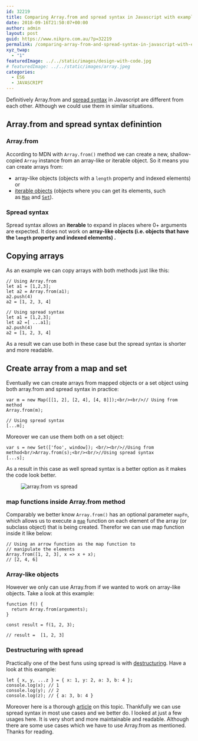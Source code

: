 ```yaml
---
id: 32219
title: Comparing Array.from and spread syntax in Javascript with examples
date: 2018-09-16T21:50:07+00:00
author: admin
layout: post
guid: https://www.nikpro.com.au/?p=32219
permalink: /comparing-array-from-and-spread-syntax-in-javascript-with-examples/
xyz_twap:
  - "1"
featuredImage: ../../static/images/design-with-code.jpg
# featuredImage: ../../static/images/array.jpeg
categories:
  - ES6
  - JAVASCRIPT
---
```


Definitively Array.from and [spread syntax](https://www.nikpro.com.au/what-is-spread-syntax-in-es6-and-how-to-use-it/) in Javascript are different from each other. Although we could use them in similar situations.

## Array.from and spread syntax definintion

### Array.from

According to MDN with `Array.from()` method we can create a new, shallow-copied `Array` instance from an array-like or iterable object. So it means you can create arrays from:

- array-like objects (objects with a `length` property and indexed elements) or
- [iterable objects](https://developer.mozilla.org/en-US/docs/Web/JavaScript/Guide/iterable) (objects where you can get its elements, such as [`Map`](https://developer.mozilla.org/en-US/docs/Web/JavaScript/Reference/Global_Objects/Map) and [`Set`](https://developer.mozilla.org/en-US/docs/Web/JavaScript/Reference/Global_Objects/Set)).

### Spread syntax

Spread syntax allows an **iterable** to expand in places where 0+ arguments are expected. It does not work on **array-like objects (i.e. objects that have the `length` property and indexed elements) .**

## Copying arrays

As an example we can copy arrays with both methods just like this:

```
// Using Array.from
let a1 = [1,2,3];
let a2 = Array.from(a1);
a2.push(4)
a2 = [1, 2, 3, 4]
```

```
// Using spread syntax
let a1 = [1,2,3];
let a2 =[ ...a1];
a2.push(4)
a2 = [1, 2, 3, 4]
```

As a result we can use both in these case but the spread syntax is shorter and more readable.

## Create array from a map and set

Eventually we can create arrays from mapped objects or a set object using both array.from and spread syntax in practice:

```
var m = new Map([[1, 2], [2, 4], [4, 8]]);<br/><br/>// Using from method
Array.from(m);

// Using spread syntax
[...m];
```

Moreover we can use them both on a set object:

```
var s = new Set(['foo', window]); <br/><br/>//Using from method<br/>Array.from(s);<br/><br/>//Using spread syntax
[...s];
```

As a result in this case as well spread syntax is a better option as it makes the code look better.

<div class="wp-block-image">
  <figure class="aligncenter"><img src="https://www.nikpro.com.auarrays.png" alt="array.from vs spread" class="wp-image-32228" srcset="https://testgatsby.localarrays.png 376w, https://testgatsby.localarrays-300x107.png 300w" sizes="(max-width: 376px) 100vw, 376px" /></figure>
</div>

### map functions inside Array.from method

Comparably we better know `Array.from()` has an optional parameter `mapFn`, which allows us to execute a [`map`](https://developer.mozilla.org/en-US/docs/Web/JavaScript/Reference/Global_Objects/Array/map) function on each element of the array (or subclass object) that is being created. Therefor we can use map function inside it like below:

```
// Using an arrow function as the map function to
// manipulate the elements
Array.from([1, 2, 3], x => x + x);
// [2, 4, 6]
```

### Array-like objects

However we only can use Array.from if we wanted to work on array-like objects. Take a look at this example:

```
function f() {
  return Array.from(arguments);
}

const result = f(1, 2, 3);

// result =  [1, 2, 3]
```

### Destructuring with spread

Practically one of the best funs using spread is with [destructuring](https://www.nikpro.com.au/using-es6-destructuring-in-react-application-codes/). Have a look at this example:

```
let { x, y, ...z } = { x: 1, y: 2, a: 3, b: 4 };
console.log(x); // 1
console.log(y); // 2
console.log(z); // { a: 3, b: 4 }

```

Moreover here is a thorough <a href="https://developer.mozilla.org/en-US/docs/Web/JavaScript/Reference/Operators/Destructuring_assignment" target="_blank" rel="noopener noreferrer">article</a> on this topic. Thankfully we can use spread syntax in most use cases and we better do. I looked at just a few usages here. It is very short and more maintainable and readable. Although there are some use cases which we have to use Array.from as mentioned. Thanks for reading.
